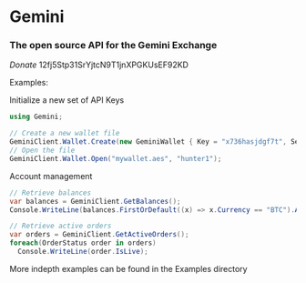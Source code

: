 # Gemini
### The open source API for the Gemini Exchange

*Donate* 12fj5Stp31SrYjtcN9T1jnXPGKUsEF92KD


Examples:

Initialize a new set of API Keys
```c#
using Gemini;

// Create a new wallet file
GeminiClient.Wallet.Create(new GeminiWallet { Key = "x736hasjdgf7t", Secret = "******" }, "mywallet.aes", "hunter1");
// Open the file
GeminiClient.Wallet.Open("mywallet.aes", "hunter1");
```

Account management
```c#
// Retrieve balances
var balances = GeminiClient.GetBalances();
Console.WriteLine(balances.FirstOrDefault((x) => x.Currency == "BTC").AvailableForWithdrawal);

// Retrieve active orders
var orders = GeminiClient.GetActiveOrders();
foreach(OrderStatus order in orders)
  Console.WriteLine(order.IsLive);
```

More indepth examples can be found in the Examples directory
